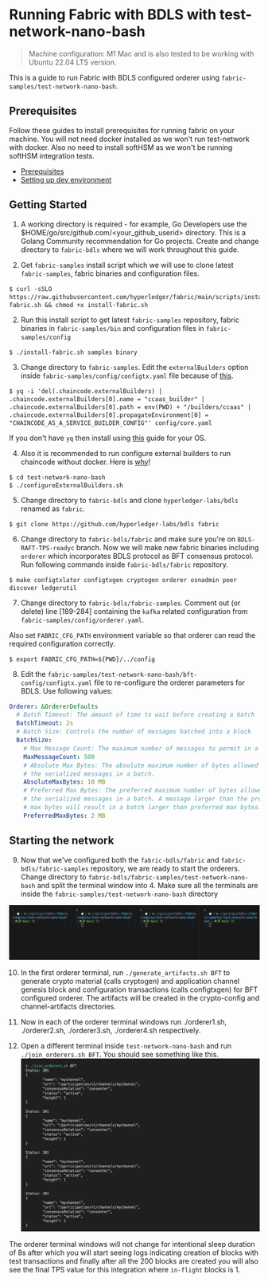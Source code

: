 # Running Fabric with BDLS with test-network-nano-bash

> Machine configuration: M1 Mac and is also tested to be working with Ubuntu 22.04 LTS version.

This is a guide to run Fabric with BDLS configured orderer using `fabric-samples/test-network-nano-bash`. 

## Prerequisites
Follow these guides to install prerequisites for running fabric on your machine. You will not need docker installed as we won't run test-network with docker. Also no need to install softHSM as we won't be running softHSM integration tests. 
- [Prerequisites](https://hyperledger-fabric.readthedocs.io/en/release-2.5/prereqs.html)
- [Setting up dev environment](https://hyperledger-fabric.readthedocs.io/en/latest/dev-setup/devenv.html)

## Getting Started
1. A working directory is required - for example, Go Developers use the $HOME/go/src/github.com/<your_github_userid> directory.  This is a Golang Community recommendation for Go projects. Create and change directory to `fabric-bdls` where we will work throughout this guide. 

2. Get `fabric-samples` install script which we will use to clone latest `fabric-samples`, fabric binaries and configuration files. 

```shell
$ curl -sSLO https://raw.githubusercontent.com/hyperledger/fabric/main/scripts/install-fabric.sh && chmod +x install-fabric.sh
```

2. Run this install script to get latest `fabric-samples` repository, fabric binaries in `fabric-samples/bin` and configuration files in `fabric-samples/config`

```shell
$ ./install-fabric.sh samples binary
```

3. Change directory to `fabric-samples`. Edit the `externalBuilders` option inside `fabric-samples/config/configtx.yaml` file because of [this](https://github.com/hyperledger/fabric-samples/tree/main/test-network-nano-bash#to-run-the-chaincode-as-a-service).

```shell
$ yq -i 'del(.chaincode.externalBuilders) | .chaincode.externalBuilders[0].name = "ccaas_builder" | .chaincode.externalBuilders[0].path = env(PWD) + "/builders/ccaas" | .chaincode.externalBuilders[0].propagateEnvironment[0] = "CHAINCODE_AS_A_SERVICE_BUILDER_CONFIG"' config/core.yaml
```

If you don't have `yq` then install using [this](https://github.com/mikefarah/yq?tab=readme-ov-file#macos--linux-via-homebrew) guide for your OS. 

4. Also it is recommended to run configure external builders to run chaincode without docker. Here is [why](https://github.com/hyperledger/fabric-samples/tree/main/test-network-nano-bash#run-the-chaincode-without-docker)!

```shell
$ cd test-network-nano-bash
$ ./configureExternalBuilders.sh
```
5. Change directory to `fabric-bdls` and clone `hyperledger-labs/bdls` renamed as `fabric`. 
```shell
$ git clone https://github.com/hyperledger-labs/bdls fabric
```

6. Change directory to `fabric-bdls/fabric` and make sure you're on `BDLS-RAFT-TPS-readyc` branch. Now we will make new fabric binaries including `orderer` which incorporates BDLS protocol as BFT consensus protocol. Run following commands inside `fabric-bdls/fabric` repository. 
```shell
$ make configtxlator configtxgen cryptogen orderer osnadmin peer discover ledgerutil                 
```

7. Change directory to `fabric-bdls/fabric-samples`. Comment out (or delete) line [189-284] containing the `kafka` related configuration from `fabric-samples/config/orderer.yaml`. 

Also set `FABRIC_CFG_PATH` environment variable so that orderer can read the required configuration correctly. 

```shell
$ export FABRIC_CFG_PATH=${PWD}/../config
```

8. Edit the `fabric-samples/test-network-nano-bash/bft-config/configtx.yaml` file to re-configure the orderer parameters for BDLS. Use following values: 
```yaml
Orderer: &OrdererDefaults
  # Batch Timeout: The amount of time to wait before creating a batch
  BatchTimeout: 2s
  # Batch Size: Controls the number of messages batched into a block
  BatchSize:
    # Max Message Count: The maximum number of messages to permit in a batch
    MaxMessageCount: 500
    # Absolute Max Bytes: The absolute maximum number of bytes allowed for
    # the serialized messages in a batch.
    AbsoluteMaxBytes: 10 MB
    # Preferred Max Bytes: The preferred maximum number of bytes allowed for
    # the serialized messages in a batch. A message larger than the preferred
    # max bytes will result in a batch larger than preferred max bytes.
    PreferredMaxBytes: 2 MB
```

## Starting the network 

9. Now that we've configured both the `fabric-bdls/fabric` and `fabric-bdls/fabric-samples` repository, we are ready to start the orderers. Change directory to `fabric-bdls/fabric-samples/test-network-nano-bash` and split the terminal window into 4. Make sure all the terminals are inside the `fabric-samples/test-network-nano-bash` directory

![empty-4-terminals](assets/image.png)

10. In the first orderer terminal, run `./generate_artifacts.sh BFT` to generate crypto material (calls cryptogen) and application channel genesis block and configuration transactions (calls configtxgen) for BFT configured orderer. The artifacts will be created in the crypto-config and channel-artifacts directories. 

11. Now in each of the orderer terminal windows run ./orderer1.sh, ./orderer2.sh, ./orderer3.sh, ./orderer4.sh respectively.

12. Open a different terminal inside `test-network-nano-bash` and run `./join_orderers.sh BFT`. You should see something like this. 
![alt text](assets/image-1.png)

The orderer terminal windows will not change for intentional sleep duration of 8s after which you will start seeing logs indicating creation of blocks with test transactions and finally after all the 200 blocks are created you will also see the final TPS value for this integration where `in-flight` blocks is 1. 

